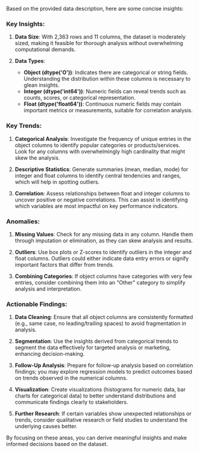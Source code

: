Based on the provided data description, here are some concise insights:

### Key Insights:
1. **Data Size**: With 2,363 rows and 11 columns, the dataset is moderately sized, making it feasible for thorough analysis without overwhelming computational demands.

2. **Data Types**:
   - **Object (dtype('O'))**: Indicates there are categorical or string fields. Understanding the distribution within these columns is necessary to glean insights.
   - **Integer (dtype('int64'))**: Numeric fields can reveal trends such as counts, scores, or categorical representation.
   - **Float (dtype('float64'))**: Continuous numeric fields may contain important metrics or measurements, suitable for correlation analysis.

### Key Trends:
1. **Categorical Analysis**: Investigate the frequency of unique entries in the object columns to identify popular categories or products/services. Look for any columns with overwhelmingly high cardinality that might skew the analysis.

2. **Descriptive Statistics**: Generate summaries (mean, median, mode) for integer and float columns to identify central tendencies and ranges, which will help in spotting outliers.

3. **Correlation**: Assess relationships between float and integer columns to uncover positive or negative correlations. This can assist in identifying which variables are most impactful on key performance indicators.

### Anomalies:
1. **Missing Values**: Check for any missing data in any column. Handle them through imputation or elimination, as they can skew analysis and results.

2. **Outliers**: Use box plots or Z-scores to identify outliers in the integer and float columns. Outliers could either indicate data entry errors or signify important factors that differ from trends.

3. **Combining Categories**: If object columns have categories with very few entries, consider combining them into an "Other" category to simplify analysis and interpretation.

### Actionable Findings:
1. **Data Cleaning**: Ensure that all object columns are consistently formatted (e.g., same case, no leading/trailing spaces) to avoid fragmentation in analysis.

2. **Segmentation**: Use the insights derived from categorical trends to segment the data effectively for targeted analysis or marketing, enhancing decision-making.

3. **Follow-Up Analysis**: Prepare for follow-up analysis based on correlation findings; you may explore regression models to predict outcomes based on trends observed in the numerical columns.

4. **Visualization**: Create visualizations (histograms for numeric data, bar charts for categorical data) to better understand distributions and communicate findings clearly to stakeholders.

5. **Further Research**: If certain variables show unexpected relationships or trends, consider qualitative research or field studies to understand the underlying causes better.

By focusing on these areas, you can derive meaningful insights and make informed decisions based on the dataset.